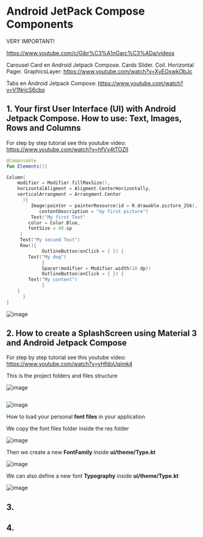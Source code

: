 # Android JetPack Compose Components

VERY IMPORTANT!

https://www.youtube.com/c/Gibr%C3%A1nGarc%C3%ADa/videos

Carousel Card en Android Jetpack Compose. Cards Slider. Coil. Horizontal Pager. GraphicsLayer: https://www.youtube.com/watch?v=XyEOxwkObJc

Tabs en Android Jetpack Compose: https://www.youtube.com/watch?v=V1NricS6cbo

## 1. Your first User Interface (UI) with Android Jetpack Compose. How to use: Text, Images, Rows and Columns

For step by step tutorial see this youtube video: https://www.youtube.com/watch?v=hfVv4tTOZlI

```kotlin
@Composable
fun Elements(){

Column(
	modifier = Modifier.fillMaxSize(),
	horizontalAligment = Aligment.CenterHorizontally,
	verticalArrangment = Arrangment.Center
      ){
         Image(painter = painterResource(id = R.drawable.picture_256),
            contentDescription = "my first picture")
         Text("My first Text"
	    color = Color.Blue,
	    fontSize = 48.sp	
	 )
	 Text("My second Text")
	 Row(){
             OutlineButton(onClick = { }) {
		Text("My dog")
             }
             Spacer(modifier = Modifier.width(10.dp))
             OutlineButton(onClick = { }) {
		Text("My content")
             }
	}
      }
}
```

![image](https://github.com/luiscoco/Android_Kotlin_lesson6_SomeCompoents/assets/32194879/52809ac2-282b-44d8-8542-1c15cf188d92)

## 2. How to create a SplashScreen using Material 3 and Android Jetpack Compose

For step by step tutorial see this youtube video: https://www.youtube.com/watch?v=vHfdoUqimk4

This is the project folders and files structure

![image](https://github.com/luiscoco/Android_Kotlin_lesson6_SomeCompoents/assets/32194879/366c6208-06ed-49fd-a91d-f14e1891a6b8)

```kotlin

```

![image](https://github.com/luiscoco/Android_Kotlin_lesson6_SomeCompoents/assets/32194879/3ff79df9-a297-4e9d-ae34-91886b973319)

How to load your personal **font files** in your application

We copy the font files folder inside the res folder

![image](https://github.com/luiscoco/Android_Kotlin_lesson6_SomeCompoents/assets/32194879/714a2d44-01e5-427a-9627-97f3ccfce6fa)

Then we create a new **FontFamily** inside **ui/theme/Type.kt**

![image](https://github.com/luiscoco/Android_Kotlin_lesson6_SomeCompoents/assets/32194879/800e1788-482d-48ed-82eb-a46ec53f6760)

We can also define a new font **Typography** inside **ui/theme/Type.kt**

![image](https://github.com/luiscoco/Android_Kotlin_lesson6_SomeCompoents/assets/32194879/2a414208-78a5-4745-8a63-1efdbbe8675b)




## 3. 



## 4. 


